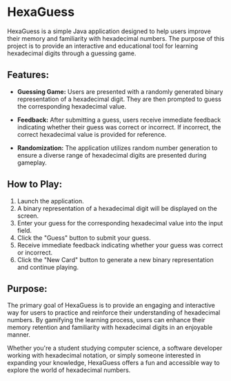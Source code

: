 # HexaGuess

HexaGuess is a simple Java application designed to help users improve their memory and familiarity with hexadecimal numbers. The purpose of this project is to provide an interactive and educational tool for learning hexadecimal digits through a guessing game.

## Features:

- **Guessing Game:** Users are presented with a randomly generated binary representation of a hexadecimal digit. They are then prompted to guess the corresponding hexadecimal value.
  
- **Feedback:** After submitting a guess, users receive immediate feedback indicating whether their guess was correct or incorrect. If incorrect, the correct hexadecimal value is provided for reference.

- **Randomization:** The application utilizes random number generation to ensure a diverse range of hexadecimal digits are presented during gameplay.

## How to Play:

1. Launch the application.
2. A binary representation of a hexadecimal digit will be displayed on the screen.
3. Enter your guess for the corresponding hexadecimal value into the input field.
4. Click the "Guess" button to submit your guess.
5. Receive immediate feedback indicating whether your guess was correct or incorrect.
6. Click the "New Card" button to generate a new binary representation and continue playing.

## Purpose:

The primary goal of HexaGuess is to provide an engaging and interactive way for users to practice and reinforce their understanding of hexadecimal numbers. By gamifying the learning process, users can enhance their memory retention and familiarity with hexadecimal digits in an enjoyable manner.

Whether you're a student studying computer science, a software developer working with hexadecimal notation, or simply someone interested in expanding your knowledge, HexaGuess offers a fun and accessible way to explore the world of hexadecimal numbers.
